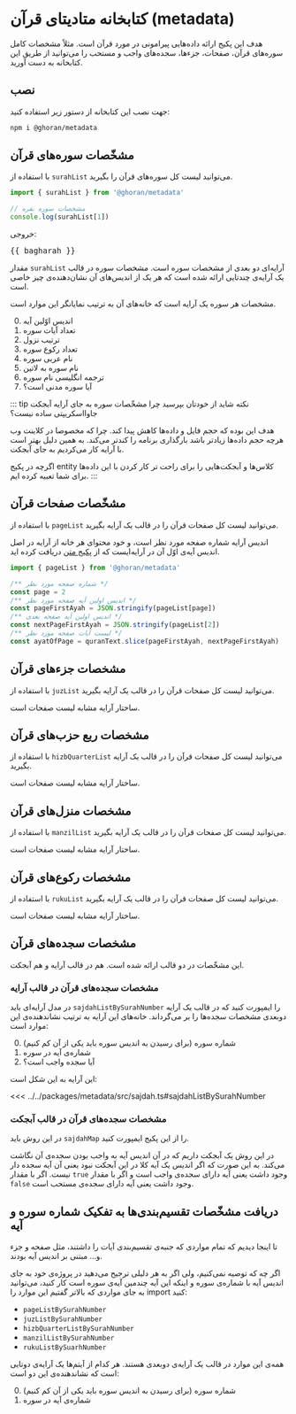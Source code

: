 <script setup lang="ts">
import { pageList } from '@ghoran/metadata'

/** شماره صفحه مورد نظر */
const page = 2
/** اندیس اولین آیه صفحه مورد نظر */
const pageFirstAyah = JSON.stringify(pageList[page])
/** اندیس اولین آیه صفحه بعدی */
const nextPageFirstAyah = JSON.stringify(pageList[2])
</script>

# کتابخانه متادیتای قرآن (metadata)

هدف این پکیج ارائه داده‌هایی پیرامونی در مورد قرآن است.
مثلاً مشخصات کامل سوره‌های قرآن، صفحات، جزءها، سجده‌های واجب و مستحب را
می‌توانید از طریق این کتابخانه به دست آورید.

## نصب

جهت نصب این کتابخانه از دستور زیر استفاده کنید:

```bash
npm i @ghoran/metadata
```

## مشخّصات سوره‌های قرآن

با استفاده از `surahList` می‌توانید لیست کل سوره‌های قرآن را بگیرید.

```js
import { surahList } from '@ghoran/metadata'

// مشخصات سوره بقره
console.log(surahList[1])
```

خروجی:

<pre dir="ltr">
{{ bagharah }}
</pre>

مقدار `surahList` آرایه‌ای دو بعدی از مشخصات سوره است.
مشخصات سوره در قالب یک آرایه‌ی چندتایی ارائه شده است که هر یک از اندیس‌های آن نشان‌دهنده‌ی چیز خاصی است.

مشخصات هر سوره یک آرایه است که خانه‌های آن به ترتیب نمایانگر این موارد است.

0. اندیس اوّلین آیه
1. تعداد آیات سوره
2. ترتیب نزول
3. تعداد رکوع سوره
4. نام عربی سوره
5. نام سوره به لاتین
6. ترجمه انگلیسی نام سوره
7. آیا سوره مدنی است؟

<!-- TODO: add object style & remove following tip -->

::: tip نکته
شاید از خودتان بپرسید چرا مشخّصات سوره به جای آرایه آبجکت جاوااسکریپتی ساده نیست؟

هدف این بوده که حجم فایل و داده‌ها کاهش پیدا کند. چرا که مخصوصا در کلاینت وب هرچه حجم داده‌ها زیادتر باشد بارگذاری برنامه را کندتر می‌کند. به همین دلیل بهتر است با آرایه کار می‌کردیم به جای آبجکت.

اگرچه در پکیج entity کلاس‌ها و آبجکت‌هایی را برای راحت تر کار کردن با این داده‌ها برای شما تعبیه کرده ایم.
:::

## مشخّصات صفحات قرآن

با استفاده از `pageList` می‌توانید لیست کل صفحات قرآن را در قالب یک آرایه بگیرید.

اندیس آرایه شماره صفحه مورد نظر است، و خود محتوای هر خانه از آرایه در اصل اندیس آیه‌ی اوّل آن در آرایه‌ایست که از [پکیج متن](/packages/text) دریافت کرده اید.

```js
import { pageList } from '@ghoran/metadata'

/** شماره صفحه مورد نظر */
const page = 2
/** اندیس اولین آیه صفحه مورد نظر */
const pageFirstAyah = JSON.stringify(pageList[page])
/** اندیس اولین آیه صفحه بعدی */
const nextPageFirstAyah = JSON.stringify(pageList[2])
/** لیست آیات صفحه مورد نظر */
const ayatOfPage = quranText.slice(pageFirstAyah, nextPageFirstAyah)
```

## مشخصات جزءهای قرآن

با استفاده از `juzList` می‌توانید لیست کل صفحات قرآن را در قالب یک آرایه بگیرید.

ساختار آرایه مشابه لیست صفحات است.

## مشخصات ربع حزب‌های قرآن

با استفاده از `hizbQuarterList` می‌توانید لیست کل صفحات قرآن را در قالب یک آرایه بگیرید.

ساختار آرایه مشابه لیست صفحات است.

## مشخصات منزل‌های قرآن

با استفاده از `manzilList` می‌توانید لیست کل صفحات قرآن را در قالب یک آرایه بگیرید.

ساختار آرایه مشابه لیست صفحات است.

## مشخصات رکوع‌های قرآن

با استفاده از `rukuList` می‌توانید لیست کل صفحات قرآن را در قالب یک آرایه بگیرید.

ساختار آرایه مشابه لیست صفحات است.

## مشخصات سجده‌های قرآن

این مشخّصات در دو قالب ارائه شده است. هم در قالب آرایه و هم آبجکت.

### مشخصات سجده‌های قرآن در قالب آرایه

در مدل آرایه‌ای باید `sajdahListBySurahNumber` را ایمپورت کنید که در قالب یک آرایه دوبعدی مشخصات سجده‌ها را بر می‌گرداند. خانه‌های این آرایه به ترتیب نشاندهنده‌ی این موارد است:

0. شماره سوره (برای رسیدن به اندیس سوره باید یکی از آن کم کنیم)
1. شماره‌ی آیه در سوره
2. آیا سجده واجب است؟

این آرایه به این شکل است:

<<< ../../packages/metadata/src/sajdah.ts#sajdahListBySurahNumber

### مشخصات سجده‌های قرآن در قالب آبجکت

در این روش باید `sajdahMap` را از این پکیج ایمپورت کنید.

در این روش یک آبجکت داریم که در آن اندیس آیه به واجب بودن سجده‌ی آن نگاشت می‌کند.
به این صورت که اگر اندیس یک آیه کلا در این آبجکت نبود یعنی آن آیه سجده دار نیست. اگر با مقدار `true` وجود داشت یعنی آیه دارای سجده‌ی واجب است و اگر با مقدار `false` وجود داشت یعنی آیه دارای سجده‌ی مستحب است.

## دریافت مشخّصات تقسیم‌بندی‌ها به تفکیک شماره سوره و آیه

تا اینجا دیدیم که تمام مواردی که جنبه‌ی تقسیم‌بندی آیات را داشتند، مثل صفحه و جزء و... مبتنی بر اندیس آیه بودند.

اگر چه که توصیه نمی‌کنیم، ولی اگر به هر دلیلی ترجیح می‌دهید در پروژه‌ی خود به جای اندیس آیه با شماره‌ی سوره و اینکه این آیه چندمین آیه‌ی سوره است کار کنید، می‌توانید به جای مواردی که بالاتر گفتیم این موارد را import کنید:

- `pageListBySurahNumber`
- `juzListBySurahNumber`
- `hizbQuarterListBySurahNumber`
- `manzilListBySurahNumber`
- `rukuListBySuarhNumber`

همه‌ی این موارد در قالب یک آرایه‌ی دوبعدی هستند. هر کدام از آیتم‌ها یک آرایه‌ی دوتایی است که نشاندهنده‌ی این دو است:

0. شماره سوره (برای رسیدن به اندیس سوره باید یکی از آن کم کنیم)
1. شماره‌ی آیه در سوره
